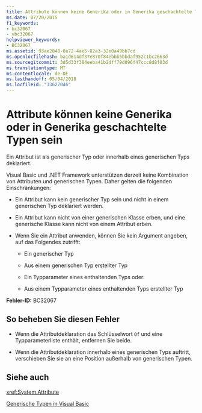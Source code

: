 ```yaml
---
title: Attribute können keine Generika oder in Generika geschachtelte Typen sein
ms.date: 07/20/2015
f1_keywords:
- bc32067
- vbc32067
helpviewer_keywords:
- BC32067
ms.assetid: 93ae2848-0a72-4ae5-82a3-32e0a49bb7cd
ms.openlocfilehash: ba1d614df37e870f84ebbb5bbdaf952c1bc2663d
ms.sourcegitcommit: 3d5d33f384eeba41b2dff79d096f47ccc8d8f03d
ms.translationtype: MT
ms.contentlocale: de-DE
ms.lasthandoff: 05/04/2018
ms.locfileid: "33627046"
---
```

# <a name="attributes-cannot-be-generics-or-types-nested-inside-generics"></a>Attribute können keine Generika oder in Generika geschachtelte Typen sein
Ein Attribut ist als generischer Typ oder innerhalb eines generischen Typs deklariert.  
  
 Visual Basic und .NET Framework unterstützen derzeit keine Kombination von Attributen und generischen Typen. Daher gelten die folgenden Einschränkungen:  
  
-   Ein Attribut kann kein generischer Typ sein und nicht in einem generischen Typ deklariert werden.  
  
-   Ein Attribut kann nicht von einer generischen Klasse erben, und eine generische Klasse kann nicht von einem Attribut erben.  
  
-   Wenn Sie ein Attribut anwenden, können Sie kein Argument angeben, auf das Folgendes zutrifft:  
  
    -   Ein generischer Typ  
  
    -   Aus einem generischen Typ erstellter Typ  
  
    -   Ein Typparameter eines enthaltenden Typs oder:  
  
    -   Aus einem Typparameter eines enthaltenden Typs erstellter Typ  
  
 **Fehler-ID:** BC32067  
  
## <a name="to-correct-this-error"></a>So beheben Sie diesen Fehler  
  
-   Wenn die Attributdeklaration das Schlüsselwort `Of` und eine Typparameterliste enthält, entfernen Sie beide.  
  
-   Wenn die Attributdeklaration innerhalb eines generischen Typs auftritt, verschieben Sie sie an eine Position außerhalb von generischen Typen.  
  
## <a name="see-also"></a>Siehe auch  
 <xref:System.Attribute>  
   
 [Generische Typen in Visual Basic](../../visual-basic/programming-guide/language-features/data-types/generic-types.md)
